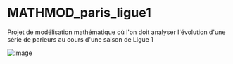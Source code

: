 # MATHMOD_paris_ligue1
 Projet de modélisation mathématique où l'on doit analyser l'évolution d'une série de parieurs au cours d'une saison de Ligue 1

![image](https://user-images.githubusercontent.com/24701779/152698008-576a7383-57cb-4074-9ad8-0544a553a8f7.png)

